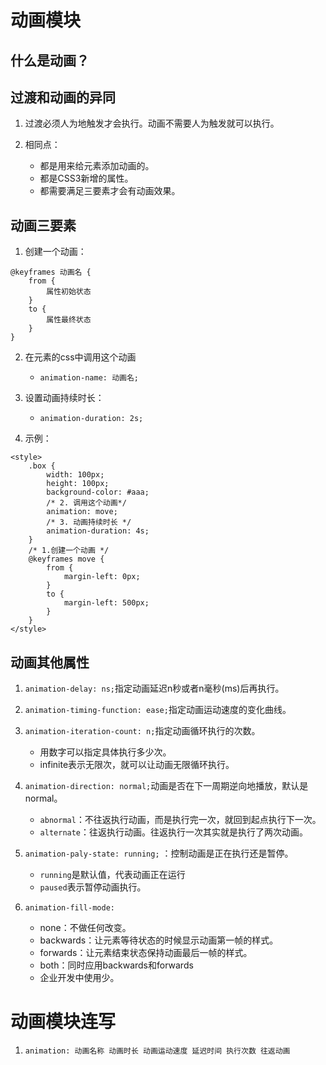 # 动画模块

## 什么是动画？

## 过渡和动画的异同

1. 过渡必须人为地触发才会执行。动画不需要人为触发就可以执行。

2. 相同点：
    - 都是用来给元素添加动画的。
    - 都是CSS3新增的属性。
    - 都需要满足三要素才会有动画效果。
    
## 动画三要素

1. 创建一个动画：
```
@keyframes 动画名 {
    from {
        属性初始状态
    }
    to {
        属性最终状态
    }
}
```

2. 在元素的css中调用这个动画
    - `animation-name: 动画名;`
    
3. 设置动画持续时长：
    - `animation-duration: 2s;`
    
4. 示例：
```animation-css
<style>
    .box {
        width: 100px;
        height: 100px;
        background-color: #aaa;
        /* 2. 调用这个动画*/
        animation: move;
        /* 3. 动画持续时长 */
        animation-duration: 4s;
    }
    /* 1.创建一个动画 */
    @keyframes move {
        from {
            margin-left: 0px;
        }
        to {
            margin-left: 500px;
        }
    }
</style>
```

## 动画其他属性

1. `animation-delay: ns;`指定动画延迟n秒或者n毫秒(ms)后再执行。

2. `animation-timing-function: ease;`指定动画运动速度的变化曲线。

3. `animation-iteration-count: n;`指定动画循环执行的次数。
    - 用数字可以指定具体执行多少次。
    - infinite表示无限次，就可以让动画无限循环执行。

4. `animation-direction: normal;`动画是否在下一周期逆向地播放，默认是normal。
    - `abnormal`：不往返执行动画，而是执行完一次，就回到起点执行下一次。
    - `alternate`：往返执行动画。往返执行一次其实就是执行了两次动画。  
    
5. `animation-paly-state: running;` ：控制动画是正在执行还是暂停。
    - `running`是默认值，代表动画正在运行
    - `paused`表示暂停动画执行。
    
6. `animation-fill-mode: `
    - none：不做任何改变。
    - backwards：让元素等待状态的时候显示动画第一帧的样式。
    - forwards：让元素结束状态保持动画最后一帧的样式。
    - both：同时应用backwards和forwards
    - 企业开发中使用少。
    
# 动画模块连写

1. `animation: 动画名称 动画时长 动画运动速度 延迟时间 执行次数 往返动画`






